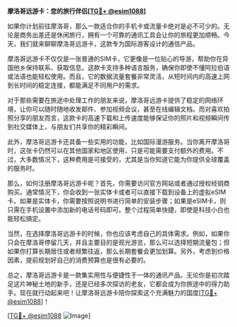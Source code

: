 **摩洛哥远游卡：您的旅行伴侣[[TG💪+ @esim1088](https://t.me/s/esim1088)]**

如果你计划前往摩洛哥，那么一款适合你的手机卡或流量卡绝对是必不可少的。无论是商务出差还是休闲旅行，拥有一个可靠的通讯工具会让你的旅程更加顺畅。今天，我们就来聊聊摩洛哥远游卡，这款专为国际游客设计的通信产品。

摩洛哥远游卡不仅仅是一张普通的SIM卡，它更像是一位贴心的导游，帮助你在异国他乡保持联系、获取信息。这款卡支持多种语言服务，确保你即使不懂阿拉伯语或法语也能轻松使用。而且，它的数据流量套餐非常灵活，从短时间内的高速上网到长时间的稳定连接，都能满足不同用户的需求。

对于那些需要在旅途中处理工作的朋友来说，摩洛哥远游卡提供了稳定的网络环境，让你可以随时随地收发邮件、参加视频会议，甚至在线编辑文档。而对喜欢拍照分享的朋友而言，这款卡的高速下载和上传速度能够保证你的照片和视频瞬间传到社交媒体上，与朋友们共享你的精彩瞬间。

此外，摩洛哥远游卡还具备一些实用的功能，比如国际漫游服务。当你离开摩洛哥时，这张卡仍然可以在其他国家和地区使用，只是可能需要支付额外的费用。不过，大多数情况下，这种费用是可接受的，尤其是当你知道它能为你提供全球覆盖的服务时。

那么，如何注册摩洛哥远游卡呢？首先，你需要访问官方网站或者通过授权经销商购买。通常情况下，你会收到一张实体卡或者可以直接下载到设备上的虚拟eSIM卡。如果是实体卡，你需要按照说明书进行简单的安装步骤；如果是eSIM卡，则只需在手机设置中添加新的电话号码即可。整个过程简单快捷，即使是科技小白也能轻松搞定。

当然，在选择摩洛哥远游卡的时候，你也应该考虑自己的具体需求。例如，如果你只会在摩洛哥停留几天，并且主要目的是观光游览，那么可以选择短期流量包；但如果你打算长期居住或者频繁往返，那么长期套餐会更加划算。另外，考虑到价格因素，提前规划好自己的消费预算也是很有必要的。

总之，摩洛哥远游卡是一款集实用性与便捷性于一体的通讯产品。无论你是初次踏足这片神秘土地的新手，还是已经多次探访的老友，它都会成为你旅途中的得力助手。现在就行动起来吧！让摩洛哥远游卡陪你探索这个充满魅力的国度[[TG💪+ @esim1088](https://t.me/s/esim1088)]！

[[TG💪+ @esim1088](https://t.me/s/esim1088) ![Image](https://i.postimg.cc/4NQfJmqS/Snipaste-2025-05-13-00-14-12.png)]